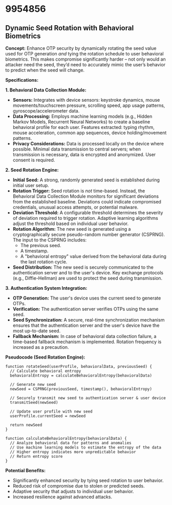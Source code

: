 # 9954856

## Dynamic Seed Rotation with Behavioral Biometrics

**Concept:** Enhance OTP security by dynamically rotating the seed value used for OTP generation *and* tying the rotation schedule to user behavioral biometrics. This makes compromise significantly harder – not only would an attacker need the seed, they’d need to accurately mimic the user’s behavior to predict when the seed will change.

**Specifications:**

**1. Behavioral Data Collection Module:**

*   **Sensors:** Integrates with device sensors: keystroke dynamics, mouse movements/touchscreen pressure, scrolling speed, app usage patterns, gyroscope/accelerometer data.
*   **Data Processing:** Employs machine learning models (e.g., Hidden Markov Models, Recurrent Neural Networks) to create a baseline behavioral profile for each user. Features extracted: typing rhythm, mouse acceleration, common app sequences, device holding/movement patterns.
*   **Privacy Considerations:** Data is processed locally on the device where possible. Minimal data transmission to central servers; when transmission is necessary, data is encrypted and anonymized.  User consent is required.

**2. Seed Rotation Engine:**

*   **Initial Seed:**  A strong, randomly generated seed is established during initial user setup.
*   **Rotation Trigger:** Seed rotation is *not* time-based.  Instead, the Behavioral Data Collection Module monitors for significant deviations from the established baseline. Deviations could indicate compromised credentials, unusual access attempts, or potential malware.
*   **Deviation Threshold:**  A configurable threshold determines the severity of deviation required to trigger rotation.  Adaptive learning algorithms adjust the threshold based on individual user behavior.
*   **Rotation Algorithm:**  The new seed is generated using a cryptographically secure pseudo-random number generator (CSPRNG). The input to the CSPRNG includes:
    *   The previous seed.
    *   A timestamp.
    *   A "behavioral entropy" value derived from the behavioral data during the last rotation cycle.
*   **Seed Distribution:**  The new seed is securely communicated to the authentication server and to the user's device.  Key exchange protocols (e.g., Diffie-Hellman) are used to protect the seed during transmission.

**3. Authentication System Integration:**

*   **OTP Generation:** The user's device uses the current seed to generate OTPs.
*   **Verification:** The authentication server verifies OTPs using the same seed.
*   **Seed Synchronization:**  A secure, real-time synchronization mechanism ensures that the authentication server and the user's device have the most up-to-date seed.
*   **Fallback Mechanism:**  In case of behavioral data collection failure, a time-based fallback mechanism is implemented.  Rotation frequency is increased as a precaution.

**Pseudocode (Seed Rotation Engine):**

```
function rotateSeed(userProfile, behavioralData, previousSeed) {
  // Calculate behavioral entropy
  behavioralEntropy = calculateBehavioralEntropy(behavioralData)

  // Generate new seed
  newSeed = CSPRNG(previousSeed, timestamp(), behavioralEntropy)

  // Securely transmit new seed to authentication server & user device
  transmitSeed(newSeed)

  // Update user profile with new seed
  userProfile.currentSeed = newSeed

  return newSeed
}

function calculateBehavioralEntropy(behavioralData) {
  // Analyze behavioral data for patterns and anomalies
  // Use machine learning models to estimate the entropy of the data
  // Higher entropy indicates more unpredictable behavior
  // Return entropy score
}

```

**Potential Benefits:**

*   Significantly enhanced security by tying seed rotation to user behavior.
*   Reduced risk of compromise due to stolen or predicted seeds.
*   Adaptive security that adjusts to individual user behavior.
*   Increased resilience against advanced attacks.